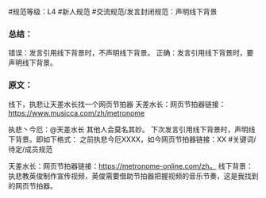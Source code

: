 #规范等级：L4 
#新人规范
#交流规范/发言封闭规范：声明线下背景
### 总结： 
错误：发言引用线下背景时，不声明线下背景。
正确：发言引用线下背景时，要声明线下背景。

### 原文：
线下，执悲让天差水长找一个网页节拍器
天差水长：网页节拍器链接：https://www.musicca.com/zh/metronome

执悲丶今厄：@天差水长 其他人会莫名其妙。
下次发言引用线下背景时，声明线下背景。即如下格式：
之前执悲今厄XXXX，如今网页节拍器链接：XX
#关键词/待定/成员规范

天差水长：网页节拍器链接：https://metronome-online.com/zh。
线下背景：执悲教英俊制作宣传视频，英俊需要借助节拍器把握视频的音乐节奏，这是我找到的网页节拍器。
